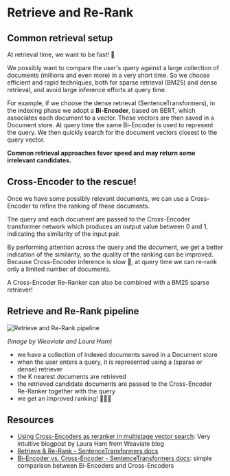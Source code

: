 # Retrieve and Re-Rank

## Common retrieval setup

At retrieval time, we want to be fast! 🏃

We possibly want to compare the user's query against a large collection of documents (millions and even more) in a very short time.
So we choose efficient and rapid techniques, both for sparse retrieval (BM25) and dense retrieval, and avoid large inference efforts at query time.

For example, if we choose the dense retrieval (SentenceTransformers), in the indexing phase we adopt a **Bi-Encoder**, based on BERT, which associates each document to a vector. These vectors are then saved in a Document store.
At query time the same Bi-Encoder is used to represent the query.
We then quickly search for the document vectors closest to the query vector.

**Common retrieval approaches favor speed and may return some irrelevant candidates.**

## Cross-Encoder to the rescue!

Once we have some possibly relevant documents, we can use a Cross-Encoder to refine the ranking of these documents.

The query and each document are passed to the Cross-Encoder transformer network which produces an output value between 0 and 1, indicating the similarity of the input pair.

By performing attention across the query and the document, we get a better indication of the similarity, so the quality of the ranking can be improved.
Because Cross-Encoder inference is slow 🐌, at query time we can re-rank only a limited number of documents.

A Cross-Encoder Re-Ranker can also be combined with a BM25 sparse retriever!

## Retrieve and Re-Rank pipeline
![Retrieve and Re-Rank pipeline](https://weaviate.io/assets/images/hero-8aa6c59a0aab89952c695cd2128d2517.png) 

*(Image by Weaviate and Laura Ham)*

- we have a collection of indexed documents saved in a Document store
- when the user enters a query, it is represented using a (sparse or dense) retriever
- the K nearest documents are retrieved
- the retrieved candidate documents are passed to the Cross-Encoder Re-Ranker together with the query
- we get an improved ranking! 🥇🥈🥉


## Resources
- [Using Cross-Encoders as reranker in multistage vector search](https://weaviate.io/blog/2022/08/Using-Cross-Encoders-as-reranker-in-multistage-vector-search.html): Very intuitive blogpost by Laura Ham from Weaviate blog
- [Retrieve & Re-Rank - SentenceTransformers docs](https://www.sbert.net/examples/applications/retrieve_rerank/README.html#)
- [Bi-Encoder vs. Cross-Encoder - SentenceTransformers docs](https://www.sbert.net/examples/applications/cross-encoder/README.html): simple comparison between Bi-Encoders and Cross-Encoders